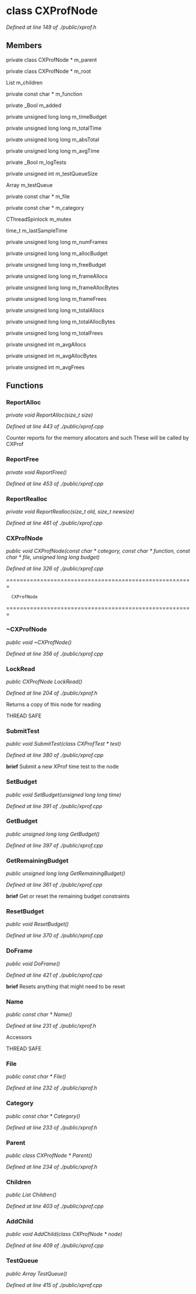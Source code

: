 # class CXProfNode

*Defined at line 149 of ./public/xprof.h*

## Members

private class CXProfNode * m_parent

private class CXProfNode * m_root

List m_children

private const char * m_function

private _Bool m_added

private unsigned long long m_timeBudget

private unsigned long long m_totalTime

private unsigned long long m_absTotal

private unsigned long long m_avgTime

private _Bool m_logTests

private unsigned int m_testQueueSize

Array m_testQueue

private const char * m_file

private const char * m_category

CThreadSpinlock m_mutex

time_t m_lastSampleTime

private unsigned long long m_numFrames

private unsigned long long m_allocBudget

private unsigned long long m_freeBudget

private unsigned long long m_frameAllocs

private unsigned long long m_frameAllocBytes

private unsigned long long m_frameFrees

private unsigned long long m_totalAllocs

private unsigned long long m_totalAllocBytes

private unsigned long long m_totalFrees

private unsigned int m_avgAllocs

private unsigned int m_avgAllocBytes

private unsigned int m_avgFrees



## Functions

### ReportAlloc

*private void ReportAlloc(size_t size)*

*Defined at line 443 of ./public/xprof.cpp*

 Counter reports for the memory allocators and such These will be called by CXProf

### ReportFree

*private void ReportFree()*

*Defined at line 453 of ./public/xprof.cpp*

### ReportRealloc

*private void ReportRealloc(size_t old, size_t newsize)*

*Defined at line 461 of ./public/xprof.cpp*

### CXProfNode

*public void CXProfNode(const char * category, const char * function, const char * file, unsigned long long budget)*

*Defined at line 326 of ./public/xprof.cpp*

=======================================================

      CXProfNode

======================================================= 

### ~CXProfNode

*public void ~CXProfNode()*

*Defined at line 356 of ./public/xprof.cpp*

### LockRead

*public CXProfNode LockRead()*

*Defined at line 204 of ./public/xprof.h*

 Returns a copy of this node for reading 

 THREAD SAFE 

### SubmitTest

*public void SubmitTest(class CXProfTest * test)*

*Defined at line 380 of ./public/xprof.cpp*



**brief** Submit a new XProf time test to the node

### SetBudget

*public void SetBudget(unsigned long long time)*

*Defined at line 391 of ./public/xprof.cpp*

### GetBudget

*public unsigned long long GetBudget()*

*Defined at line 397 of ./public/xprof.cpp*

### GetRemainingBudget

*public unsigned long long GetRemainingBudget()*

*Defined at line 361 of ./public/xprof.cpp*



**brief** Get or reset the remaining budget constraints

### ResetBudget

*public void ResetBudget()*

*Defined at line 370 of ./public/xprof.cpp*

### DoFrame

*public void DoFrame()*

*Defined at line 421 of ./public/xprof.cpp*



**brief** Resets anything that might need to be reset

### Name

*public const char * Name()*

*Defined at line 231 of ./public/xprof.h*

 Accessors 

 THREAD SAFE 

### File

*public const char * File()*

*Defined at line 232 of ./public/xprof.h*

### Category

*public const char * Category()*

*Defined at line 233 of ./public/xprof.h*

### Parent

*public class CXProfNode * Parent()*

*Defined at line 234 of ./public/xprof.h*

### Children

*public List Children()*

*Defined at line 403 of ./public/xprof.cpp*

### AddChild

*public void AddChild(class CXProfNode * node)*

*Defined at line 409 of ./public/xprof.cpp*

### TestQueue

*public Array TestQueue()*

*Defined at line 415 of ./public/xprof.cpp*



